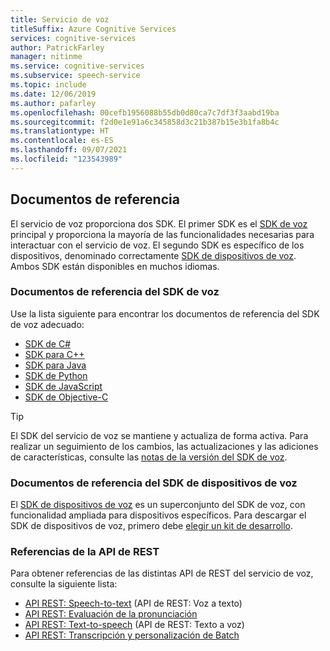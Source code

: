 ```yaml
---
title: Servicio de voz
titleSuffix: Azure Cognitive Services
services: cognitive-services
author: PatrickFarley
manager: nitinme
ms.service: cognitive-services
ms.subservice: speech-service
ms.topic: include
ms.date: 12/06/2019
ms.author: pafarley
ms.openlocfilehash: 00cefb1956088b55db0d80ca7c7df3f3aabd19ba
ms.sourcegitcommit: f2d0e1e91a6c345858d3c21b387b15e3b1fa8b4c
ms.translationtype: HT
ms.contentlocale: es-ES
ms.lasthandoff: 09/07/2021
ms.locfileid: "123543989"
---
```

## <a name="reference-docs"></a>Documentos de referencia

El servicio de voz proporciona dos SDK. El primer SDK es el [SDK de voz](../speech-sdk.md) principal y proporciona la mayoría de las funcionalidades necesarias para interactuar con el servicio de voz. El segundo SDK es específico de los dispositivos, denominado correctamente [SDK de dispositivos de voz](../speech-devices-sdk.md). Ambos SDK están disponibles en muchos idiomas.

### <a name="speech-sdk-reference-docs"></a>Documentos de referencia del SDK de voz

Use la lista siguiente para encontrar los documentos de referencia del SDK de voz adecuado:

- <a href="https://aka.ms/csspeech/csharpref" target="_blank" rel="noopener">SDK de C# </a>
- <a href="https://aka.ms/csspeech/cppref" target="_blank" rel="noopener">SDK para C++ </a>
- <a href="https://aka.ms/csspeech/javaref" target="_blank" rel="noopener">SDK para Java </a>
- <a href="https://aka.ms/csspeech/pythonref" target="_blank" rel="noopener">SDK de Python</a>
- <a href="https://aka.ms/csspeech/javascriptref" target="_blank" rel="noopener">SDK de JavaScript</a>
- <a href="https://aka.ms/csspeech/objectivecref" target="_blank" rel="noopener">SDK de Objective-C </a>

> [!TIP]
> El SDK del servicio de voz se mantiene y actualiza de forma activa. Para realizar un seguimiento de los cambios, las actualizaciones y las adiciones de características, consulte las [notas de la versión del SDK de voz](../releasenotes.md).

### <a name="speech-devices-sdk-reference-docs"></a>Documentos de referencia del SDK de dispositivos de voz

El [SDK de dispositivos de voz](../speech-devices-sdk.md) es un superconjunto del SDK de voz, con funcionalidad ampliada para dispositivos específicos. Para descargar el SDK de dispositivos de voz, primero debe [elegir un kit de desarrollo](../get-speech-devices-sdk.md#choose-a-development-kit).

### <a name="rest-api-references"></a>Referencias de la API de REST

Para obtener referencias de las distintas API de REST del servicio de voz, consulte la siguiente lista:

- [API REST: Speech-to-text](../rest-speech-to-text.md) (API de REST: Voz a texto)
- [API REST: Evaluación de la pronunciación](../rest-speech-to-text.md#pronunciation-assessment-parameters)
- [API REST: Text-to-speech](../rest-text-to-speech.md) (API de REST: Texto a voz)
- <a href="https://westus.dev.cognitive.microsoft.com/docs/services/speech-to-text-api-v3-0" target="_blank" rel="noopener">API REST: Transcripción y personalización de Batch </a>
